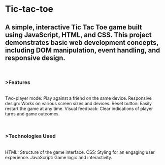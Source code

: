 # Tic-tac-toe
<h2>A simple, interactive Tic Tac Toe game built using JavaScript, HTML, and CSS. This project demonstrates basic web development concepts, including DOM manipulation, event handling, and responsive design.</h2>
<br>
<p><h3>>Features</h3><br>
Two-player mode: Play against a friend on the same device.
Responsive design: Works on various screen sizes and devices.
Reset button: Easily restart the game at any time.
Visual feedback: Clear indications of player turns and game outcomes.</p>
<br>

<p>
  <h3>>Technologies Used</h3><br>
HTML: Structure of the game interface.
CSS: Styling for an engaging user experience.
JavaScript: Game logic and interactivity.

</p>
